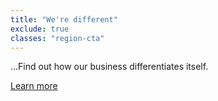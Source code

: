 ```yaml
---
title: "We're different"
exclude: true
classes: "region-cta"
---
```


...Find out how our business differentiates itself.

<a class="button cta" href="/about">Learn more</a>
